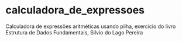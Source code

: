 # calculadora_de_expressoes
Calculadora de expressões aritméticas usando pilha, exercicio do livro Estrutura de Dados Fundamentais, Silvio do Lago Pereira
